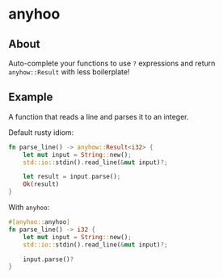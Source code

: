 # anyhoo

## About

Auto-complete your functions to use `?` expressions and return `anyhow::Result` with less boilerplate!

## Example

A function that reads a line and parses it to an integer.

Default rusty idiom:

```rs
fn parse_line() -> anyhow::Result<i32> {
    let mut input = String::new();
    std::io::stdin().read_line(&mut input)?;

    let result = input.parse();
    Ok(result)
}
```

With `anyhoo`:

```rs
#[anyhoo::anyhoo]
fn parse_line() -> i32 {
    let mut input = String::new();
    std::io::stdin().read_line(&mut input)?;

    input.parse()?
}
```
